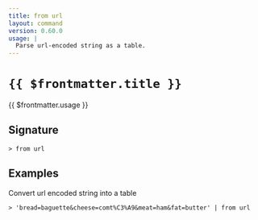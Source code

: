 ```yaml
---
title: from url
layout: command
version: 0.60.0
usage: |
  Parse url-encoded string as a table.
---
```


# `{{ $frontmatter.title }}`

<div style='white-space: pre-wrap;'>{{ $frontmatter.usage }}</div>

## Signature

```> from url ```

## Examples

Convert url encoded string into a table
```shell
> 'bread=baguette&cheese=comt%C3%A9&meat=ham&fat=butter' | from url
```
